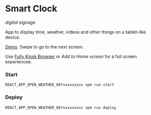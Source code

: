 # Smart Clock

_digital signage_

App to display time, weather, videos and other things on a tablet-like device. 

[Demo](https://sonictruth.github.io/smart-clock/). Swipe to go to the next screen.

Use [Fully Kiosk Browser](https://www.fully-kiosk.com/#get-kiosk-apps) or 
_Add to Home screen_ for a full screen experiencee.

### Start
```REACT_APP_OPEN_WEATHER_KEY=xxxxxxxx npm run start```

### Deploy
```REACT_APP_OPEN_WEATHER_KEY=xxxxxxxx npm run deploy```
